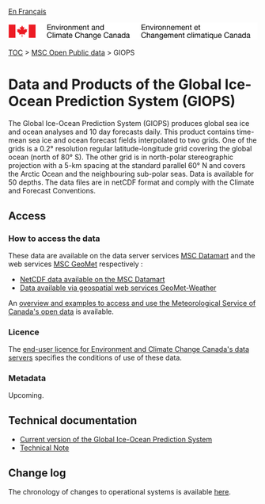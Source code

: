 [En Français](readme_giops_fr.md)

![ECCC logo](../../img_eccc-logo.png)

[TOC](../../readme_en.md) > [MSC Open Public data](../readme_en.md) > GIOPS

# Data and Products of the Global Ice-Ocean Prediction System (GIOPS)

The Global Ice-Ocean Prediction System (GIOPS) produces global sea ice and ocean analyses and 10 day forecasts daily. This product contains time-mean sea ice and ocean forecast fields interpolated to two grids. One of the grids is a 0.2° resolution regular latitude-longitude grid covering the global ocean (north of 80° S). The other grid is in north-polar stereographic projection with a 5-km spacing at the standard parallel 60° N and covers the Arctic Ocean and the neighbouring sub-polar seas. Data is available for 50 depths. The data files are in netCDF format and comply with the Climate and Forecast Conventions. 

## Access

### How to access the data

These data are available on the data server services [MSC Datamart](../../msc-datamart/readme_en.md) and the web services [MSC GeoMet](../../msc-geomet/readme_en.md) respectively :

* [NetCDF data available on the MSC Datamart](readme_giops-datamart_en.md) 
* [Data available via geospatial web services GeoMet-Weather](../../msc-geomet/readme_en.md)

An [overview and examples to access and use the Meteorological Service of Canada's open data](../../usage/readme_en.md) is available.

### Licence

The [end-user licence for Environment and Climate Change Canada's data servers](../../licence/readme_en.md) specifies the conditions of use of these data.

### Metadata

Upcoming.

## Technical documentation

* [Current version of the Global Ice-Ocean Prediction System](https://collaboration.cmc.ec.gc.ca/cmc/cmoi/product_guide/docs/tech_specifications/tech_specifications_GIOPS_3.0.0_e.pdf)
* [Technical Note](https://collaboration.cmc.ec.gc.ca/cmc/cmoi/product_guide/docs/tech_notes/technote_giops-300_e.pdf)

## Change log

The chronology of changes to operational systems is available [here](https://collaboration.cmc.ec.gc.ca/cmc/cmoi/product_guide/docs/changes_e.html).


